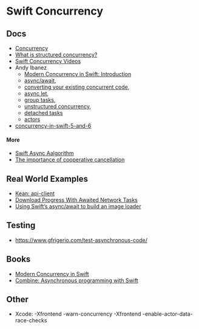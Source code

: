 # Swift Concurrency

## Docs
* [Concurrency](https://docs.swift.org/swift-book/LanguageGuide/Concurrency.html#)
* [What is structured concurrency?](https://oleb.net/2021/structured-concurrency/)
* [Swift Concurrency Videos](https://alejandromp.com/blog/swift-concurrency/)
* Andy Ibanez
  * [Modern Concurrency in Swift: Introduction](https://www.andyibanez.com/posts/modern-concurrency-in-swift-introduction/)
  * [async/await](https://cur.at/UdOB1nr?m=email&sid=ihCLEvU),
  * [converting your existing concurrent code](https://cur.at/R99ms1S?m=email&sid=ihCLEvU),
  * [async let](https://cur.at/gAhVeH5?m=email&sid=ihCLEvU),
  * [group tasks](https://cur.at/n6G4BAm?m=email&sid=ihCLEvU),
  * [unstructured concurrency](https://cur.at/rIcsUDv?m=email&sid=ihCLEvU), 
  * [detached tasks](https://cur.at/e5w6lYT?m=email&sid=ihCLEvU)
  * [actors](https://cur.at/SNlJFjD?m=email&sid=ihCLEvU)
* [concurrency-in-swift-5-and-6](https://forums.swift.org/t/concurrency-in-swift-5-and-6/49337)

#### More
* [Swift Async Aalgorithm](https://www.swift.org/blog/swift-async-algorithms)
* [The importance of cooperative cancellation](https://cur.at/f4RRwe?m=email&sid=ihCLEvU)

## Real World Examples
* [Kean: api-client](https://kean.blog/post/new-api-client)
* [Download Progress With Awaited Network Tasks](https://cur.at/c4ro2sI?m=email&sid=ihCLEvU)
* [Using Swift’s async/await to build an image loader](https://cur.at/XYz3dWB?m=email&sid=ihCLEvU)

## Testing
* <https://www.gfrigerio.com/test-asynchronous-code/>

## Books
* [Modern Concurrency in Swift](http://swiftconcurrencybook.com/)
* [Combine: Asynchronous programming with Swift](https://combinebook.com/)

## Other
* Xcode: -Xfrontend -warn-concurrency -Xfrontend -enable-actor-data-race-checks
